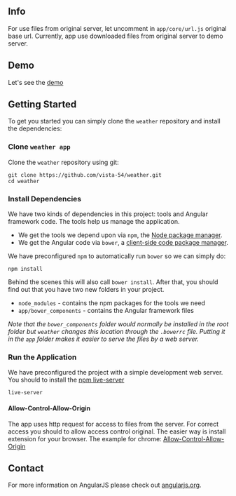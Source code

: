 ## Info

For use files from original server, let uncomment in `app/core/url.js` original base url.
Currently, app use downloaded files from original server to demo server.
## Demo
Let's see the [demo][demo]

## Getting Started

To get you started you can simply clone the `weather` repository and install the dependencies:

### Clone `weather app`

Clone the `weather` repository using git:

```
git clone https://github.com/vista-54/weather.git
cd weather
```
### Install Dependencies

We have two kinds of dependencies in this project: tools and Angular framework code. The tools help
us manage the application.

* We get the tools we depend upon via `npm`, the [Node package manager][npm].
* We get the Angular code via `bower`, a [client-side code package manager][bower].

We have preconfigured `npm` to automatically run `bower` so we can simply do:

```
npm install
```

Behind the scenes this will also call `bower install`. After that, you should find out that you have
two new folders in your project.

* `node_modules` - contains the npm packages for the tools we need
* `app/bower_components` - contains the Angular framework files

*Note that the `bower_components` folder would normally be installed in the root folder but
`weather` changes this location through the `.bowerrc` file. Putting it in the `app` folder
makes it easier to serve the files by a web server.*

### Run the Application

We have preconfigured the project with a simple development web server. You should to install the [npm live-server][live-server] 

```
live-server
```

#### Allow-Control-Allow-Origin

The app uses http request for access to files from the server. For correct access you should to allow access control original.
The easier way is install extension for your browser. The example for chrome: [Allow-Control-Allow-Origin][cors-origin]



## Contact

For more information on AngularJS please check out [angularjs.org][angularjs].


[angularjs]: https://angularjs.org/
[bower]: http://bower.io/
[git]: https://git-scm.com/
[http-server]: https://github.com/indexzero/http-server
[jasmine]: https://jasmine.github.io/
[jdk]: https://wikipedia.org/wiki/Java_Development_Kit
[jdk-download]: http://www.oracle.com/technetwork/java/javase/downloads
[karma]: https://karma-runner.github.io/
[local-app-url]: http://localhost:8000/index.html
[node]: https://nodejs.org/
[npm]: https://www.npmjs.org/
[protractor]: http://www.protractortest.org/
[selenium]: http://docs.seleniumhq.org/
[travis]: https://travis-ci.org/
[travis-docs]: https://docs.travis-ci.com/user/getting-started
[live-server]:https://www.npmjs.com/package/live-server
[cors-origin]:https://chrome.google.com/webstore/detail/allow-control-allow-origi/nlfbmbojpeacfghkpbjhddihlkkiljbi
[demo]:http://svm.biz.ua/weather/app